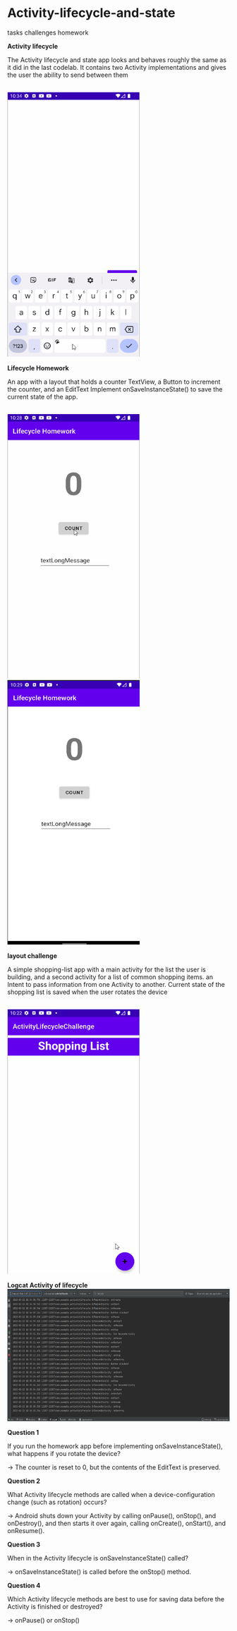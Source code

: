 # Activity-lifecycle-and-state
tasks challenges homework

<b>Activity lifecycle</b><br/>

<p>The Activity lifecycle and state app looks and behaves roughly the same as it did in the last codelab. It contains two Activity implementations and gives the user the ability to send between them</p><br/>

<img src="screenshots/activitylifecycle.gif" width="300px" height="600px">
<br/>

<b>Lifecycle Homework</b><br/>
<p> An app with a layout that holds a counter TextView, a Button to increment the counter, and an EditText Implement onSaveInstanceState() to save the current state of the app.</p><br/>

<img src="screenshots/lifecycle_homework.gif" width="300px" height="600px">
<br/>
<img src="screenshots/lifecycleHomework.png" width="300px" height="600px">
<br/>

<b>layout challenge</b><br/>
<p>A simple shopping-list app with a main activity for the list the user is building, and a second activity for a list of common shopping items. 
an Intent to pass information from one Activity to another. Current state of the shopping list is saved when the user rotates the device</p><br/>

<img src="screenshots/lifecycle_challenge.gif" width="300px" height="600px">
<br/>

<b>Logcat Activity of lifecycle</b><br/>
<img src="screenshots/logcat.png" width="600px" height="300px">

<b>Question 1</b><br/>
<p>If you run the homework app before implementing onSaveInstanceState(), what happens if you rotate the device?<br/>

-> The counter is reset to 0, but the contents of the EditText is preserved.</p>

<b>Question 2</b><br/>
<p>What Activity lifecycle methods are called when a device-configuration change (such as rotation) occurs?<br/>

-> Android shuts down your Activity by calling onPause(), onStop(), and onDestroy(), and then starts it over again, calling onCreate(), onStart(), and onResume().</p>

<b>Question 3</b><br/>
<p>When in the Activity lifecycle is onSaveInstanceState() called?<br/>

-> onSaveInstanceState() is called before the onStop() method.</p>

<b>Question 4</b><br/>
<p>Which Activity lifecycle methods are best to use for saving data before the Activity is finished or destroyed?<br/>

-> onPause() or onStop()</p>
